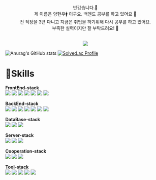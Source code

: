 <div align="center">
  반갑습니다.👋<br>
  제 이름은 양현우🚹 이구요. 백엔드 공부를 하고 있어요 🔡<br>
  전 직장을 3년 다니고 지금은 취업을 하기위해 다시 공부를 하고 있어요. <br>
  부족한 실력이지만 잘 부탁드려요! 👀 <br>
  <br>
  
  <a href="https://hits.seeyoufarm.com"><img src="https://hits.seeyoufarm.com/api/count/incr/badge.svg?url=https%3A%2F%2Fgithub.com%2Fyang-hyunwoo&count_bg=%237B6FED&title_bg=%23F3BFBF&icon=&icon_color=%23E7E7E7&title=%EB%B0%A9%EB%AC%B8+%EC%88%98&edge_flat=false"/></a>


</div>

![Anurag's GitHub stats](https://github-readme-stats.vercel.app/api?username=yang-hyunwoo&show_icons=true&theme=radical)
[![Solved.ac Profile](http://mazassumnida.wtf/api/v2/generate_badge?boj=cohouseol)](https://solved.ac/cohouseol/)


# 💪Skills
**FrontEnd-stack** <br>
<img src="https://img.shields.io/badge/HTML5-E34F26?style=flat&logo=HTML5&logoColor=black"> 
<img src="https://img.shields.io/badge/CSS3-1572B6?style=flat&logo=CSS3&logoColor=black"> 
<img src="https://img.shields.io/badge/Bootstrap-7952B3?style=flat&logo=Bootstrap&logoColor=black"> 
<img src="https://img.shields.io/badge/jQuery-0769AD?style=flat&logo=jQuery&logoColor=black"> 
<img src="https://img.shields.io/badge/Vue.js-4FC08D?style=flat&logo=Vue.js&logoColor=black"> 
<img src="https://img.shields.io/badge/Javascript-F7DF1E?style=flat&logo=Javascript&logoColor=black"> 
<img src="https://img.shields.io/badge/Axios-5A29E4?style=flat&logo=Axios&logoColor=black"> 

**BackEnd-stack** <br>
<img src="https://img.shields.io/badge/Spring-6DB33F?style=flat&logo=Spring&logoColor=black"> 
<img src="https://img.shields.io/badge/Spring Boot-6DB33F?style=flat&logo=Spring Boot&logoColor=black"> 
<img src="https://img.shields.io/badge/Spring Security-6DB33F?style=flat&logo=Spring Security&logoColor=black"> 
<img src="https://img.shields.io/badge/Java-007396?style=flat&logo=OpenJDK&logoColor=white"/> 
<img src="https://img.shields.io/badge/Gradle-02303A?style=flat&logo=Gradle&logoColor=white"/> 
<img src="https://img.shields.io/badge/Apache Maven-C71A36?style=flat&logo=Apache Maven&logoColor=white"/> 
<img src="https://img.shields.io/badge/Swagger-85EA2D?style=flat&logo=Swagger&logoColor=white"/> 

**DataBase-stack** <br>
<img src="https://img.shields.io/badge/Oracle-F80000?style=flat&logo=Oracle&logoColor=black"> 
<img src="https://img.shields.io/badge/MySQL-4479A1?style=flat&logo=MySQL&logoColor=black"> 
<img src="https://img.shields.io/badge/PostgreSQL-4169E1?style=flat&logo=PostgreSQL&logoColor=black"> 

**Server-stack** <br>
<img src="https://img.shields.io/badge/Amazon AWS-232F3E?style=flat&logo=Amazon AWS&logoColor=black"> 
<img src="https://img.shields.io/badge/Heroku-430098?style=flat&logo=Heroku&logoColor=black"> 
<img src="https://img.shields.io/badge/Railway-0B0D0E?style=flat&logo=Railway&logoColor=black"> 

**Cooperation-stack** <br>
<img src="https://img.shields.io/badge/Git-F05032?style=flat&logo=Git&logoColor=black"> 
<img src="https://img.shields.io/badge/GitHub-181717?style=flat&logo=GitHub&logoColor=black"> 
<img src="https://img.shields.io/badge/Gitignore.io-204ECF?style=flat&logo=Gitignore.io&logoColor=black"> 

**Tool-stack** <br>
<img src="https://img.shields.io/badge/GitKraken-179287?style=flat&logo=GitKraken&logoColor=black"> 
<img src="https://img.shields.io/badge/Sourcetree-0052CC?style=flat&logo=Sourcetree&logoColor=black"> 
<img src="https://img.shields.io/badge/Eclipse IDE-2C2255?style=flat&logo=Eclipse IDE&logoColor=black"> 
<img src="https://img.shields.io/badge/Intellij IDEA-000000?style=flat&logo=Intellij IDEA&logoColor=black"> 
<img src="https://img.shields.io/badge/Postman-FF6C37?style=flat&logo=Postman&logoColor=black"> 
